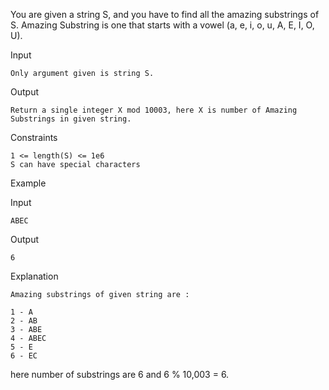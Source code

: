 You are given a string S, and you have to find all the amazing substrings of S.
Amazing Substring is one that starts with a vowel (a, e, i, o, u, A, E, I, O, U).

Input

    Only argument given is string S.

Output

    Return a single integer X mod 10003, here X is number of Amazing Substrings in given string.

Constraints

    1 <= length(S) <= 1e6
    S can have special characters

Example

Input

    ABEC

Output

    6

Explanation

    Amazing substrings of given string are :

    1 - A
    2 - AB
    3 - ABE
    4 - ABEC
    5 - E
    6 - EC

here number of substrings are 6 and 6 % 10,003 = 6.
